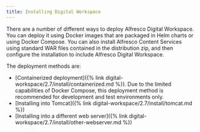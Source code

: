 ```yaml
---
title: Installing Digital Workspace
---
```

There are a number of different ways to deploy Alfresco Digital Workspace. You can deploy it using Docker images that are packaged in Helm charts or using Docker Compose. You can also install Alfresco Content Services using standard WAR files contained in the distribution zip, and then configure the installation to include Alfresco Digital Workspace.

The deployment methods are:

* [Containerized deployment]({% link digital-workspace/2.7/install/containerized.md %}). Due to the limited capabilities of Docker Compose, this deployment method is recommended for development and test environments only.
* [Installing into Tomcat]({% link digital-workspace/2.7/install/tomcat.md %})
* [Installing into a different web server]({% link digital-workspace/2.7/install/other-webserver.md %})
